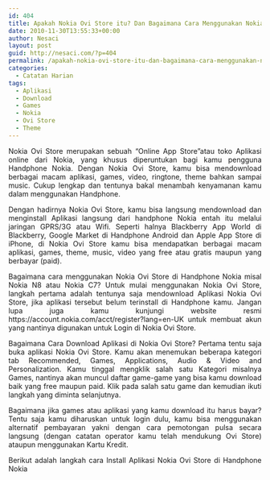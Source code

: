 ```yaml
---
id: 404
title: Apakah Nokia Ovi Store itu? Dan Bagaimana Cara Menggunakan Nokia Ovi Store?
date: 2010-11-30T13:55:33+00:00
author: Nesaci
layout: post
guid: http://nesaci.com/?p=404
permalink: /apakah-nokia-ovi-store-itu-dan-bagaimana-cara-menggunakan-nokia-ovi-store/
categories:
  - Catatan Harian
tags:
  - Aplikasi
  - Download
  - Games
  - Nokia
  - Ovi Store
  - Theme
---
```

<p style="text-align: justify;">
  Nokia Ovi Store merupakan sebuah “Online App Store”atau toko Aplikasi online dari Nokia, yang khusus diperuntukan bagi kamu pengguna Handphone Nokia. Dengan Nokia Ovi Store, kamu bisa mendownload berbagai macam aplikasi, games, video, ringtone, theme bahkan sampai music. Cukup lengkap dan tentunya bakal menambah kenyamanan kamu dalam menggunakan Handphone.
</p>

<p style="text-align: justify;">
  Dengan hadirnya Nokia Ovi Store, kamu bisa langsung mendownload dan menginstall Aplikasi langsung dari handphone Nokia entah itu melalui jaringan GPRS/3G atau Wifi. Seperti halnya Blackberry App World di Blackberry, Google Market di Handphone Android dan Apple App Store di iPhone, di Nokia Ovi Store kamu bisa mendapatkan berbagai macam aplikasi, games, theme, music, video yang free atau gratis maupun yang berbayar (paid).
</p>

<p style="text-align: justify;">
  Bagaimana cara menggunakan Nokia Ovi Store di Handphone Nokia misal Nokia N8 atau Nokia C7? Untuk mulai menggunakan Nokia Ovi Store, langkah pertama adalah tentunya saja mendownload Aplikasi Nokia Ovi Store, jika aplikasi tersebut belum terinstall di Handphone kamu. Jangan lupa juga kamu kunjungi website resmi https://account.nokia.com/acct/register?lang=en-UK untuk membuat akun yang nantinya digunakan untuk Login di Nokia Ovi Store.
</p>

<p style="text-align: justify;">
  Bagaimana Cara Download Aplikasi di Nokia Ovi Store? Pertama tentu saja buka aplikasi Nokia Ovi Store. Kamu akan menemukan beberapa kategori tab Recommended, Games, Applications, Audio & Video and Personalization. Kamu tinggal mengklik salah satu Kategori misalnya Games, nantinya akan muncul daftar game-game yang bisa kamu download baik yang free maupun paid. Klik pada salah satu game dan kemudian ikuti langkah yang diminta selanjutnya.
</p>

<p style="text-align: justify;">
  Bagaimana jika games atau aplikasi yang kamu download itu harus bayar? Tentu saja kamu diharuskan untuk login dulu, kamu bisa menggunakan alternatif pembayaran yakni dengan cara pemotongan pulsa secara langsung (dengan catatan operator kamu telah mendukung Ovi Store) ataupun menggunakan Kartu Kredit.
</p>

<p style="text-align: justify;">
  Berikut adalah langkah cara Install Aplikasi Nokia Ovi Store di Handphone Nokia
</p>

<p style="text-align: justify;">
</p>